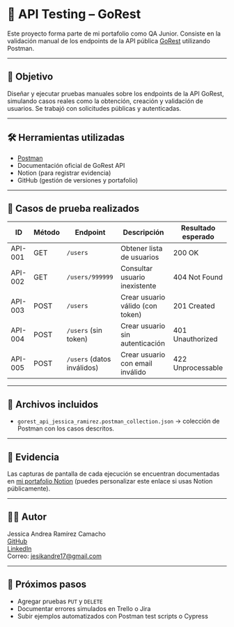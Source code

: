 # 🧪 API Testing – GoRest

Este proyecto forma parte de mi portafolio como QA Junior. Consiste en la validación manual de los endpoints de la API pública [GoRest](https://gorest.co.in/) utilizando Postman.

---

## 🎯 Objetivo

Diseñar y ejecutar pruebas manuales sobre los endpoints de la API GoRest, simulando casos reales como la obtención, creación y validación de usuarios. Se trabajó con solicitudes públicas y autenticadas.

---

## 🛠 Herramientas utilizadas

- [Postman](https://www.postman.com/)
- Documentación oficial de GoRest API
- Notion (para registrar evidencia)
- GitHub (gestión de versiones y portafolio)

---

## 🧪 Casos de prueba realizados

| ID      | Método | Endpoint                   | Descripción                           | Resultado esperado   |
|---------|--------|----------------------------|---------------------------------------|-----------------------|
| API-001 | GET    | `/users`                   | Obtener lista de usuarios             | 200 OK                |
| API-002 | GET    | `/users/999999`            | Consultar usuario inexistente         | 404 Not Found         |
| API-003 | POST   | `/users`                   | Crear usuario válido (con token)      | 201 Created           |
| API-004 | POST   | `/users` (sin token)       | Crear usuario sin autenticación       | 401 Unauthorized      |
| API-005 | POST   | `/users` (datos inválidos) | Crear usuario con email inválido      | 422 Unprocessable     |

---

## 📁 Archivos incluidos

- `gorest_api_jessica_ramirez.postman_collection.json` → colección de Postman con los casos descritos.

---

## 📸 Evidencia

Las capturas de pantalla de cada ejecución se encuentran documentadas en [mi portafolio Notion](https://notion.so) (puedes personalizar este enlace si usas Notion públicamente).

---

## 👩‍💻 Autor

Jessica Andrea Ramírez Camacho  
[GitHub](https://github.com/jessicaramirez17)  
[LinkedIn](https://www.linkedin.com/in/jessica-ramírez-851898197)  
Correo: jesikandre17@gmail.com

---

## 🚀 Próximos pasos

- Agregar pruebas `PUT` y `DELETE`
- Documentar errores simulados en Trello o Jira
- Subir ejemplos automatizados con Postman test scripts o Cypress
